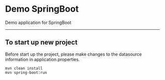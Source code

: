 # Demo SpringBoot
Demo application for SpringBoot

---

## To start up new project

Before start up the project, please make changes to the datasource information in application.properties.

```
mvn clean install
mvn spring-boot:run
```
